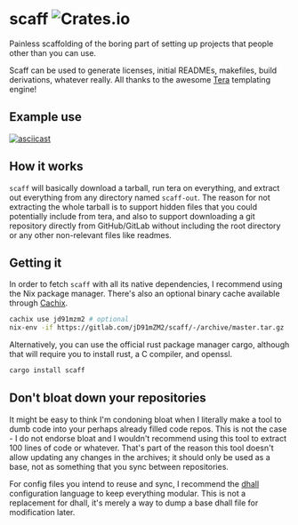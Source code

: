 # scaff ![Crates.io](https://img.shields.io/crates/v/scaff)

Painless scaffolding of the boring part of setting up projects that
people other than you can use.

Scaff can be used to generate licenses, initial READMEs, makefiles,
build derivations, whatever really. All thanks to the awesome
[Tera](https://tera.netlify.com/) templating engine!

## Example use

[![asciicast](https://asciinema.org/a/PtKWiSQynFvVoGs1ozdoiJX99.svg)](https://asciinema.org/a/PtKWiSQynFvVoGs1ozdoiJX99)

## How it works

`scaff` will basically download a tarball, run tera on everything, and
extract out everything from any directory named `scaff-out`. The
reason for not extracting the whole tarball is to support hidden files
that you could potentially include from tera, and also to support
downloading a git repository directly from GitHub/GitLab without
including the root directory or any other non-relevant files like
readmes.

## Getting it

In order to fetch `scaff` with all its native dependencies, I
recommend using the Nix package manager. There's also an optional
binary cache available through [Cachix](https://jd91mzm2.cachix.org/).

```sh
cachix use jd91mzm2 # optional
nix-env -if https://gitlab.com/jD91mZM2/scaff/-/archive/master.tar.gz
```

Alternatively, you can use the official rust package manager cargo,
although that will require you to install rust, a C compiler, and
openssl.

```sh
cargo install scaff
```

## Don't bloat down your repositories

It might be easy to think I'm condoning bloat when I literally make a
tool to dumb code into your perhaps already filled code repos. This is
not the case - I do not endorse bloat and I wouldn't recommend using
this tool to extract 100 lines of code or whatever. That's part of the
reason this tool doesn't allow updating any changes in the archives;
it should only be used as a base, not as something that you sync
between repositories.

For config files you intend to reuse and sync, I recommend the
[dhall](https://dhall-lang.org/) configuration language to keep
everything modular. This is not a replacement for dhall, it's merely a
way to dump a base dhall file for modification later.
